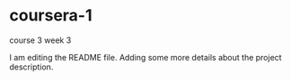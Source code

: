# coursera-1
course 3 week 3

I am editing the README file. Adding some more details about the project description.

